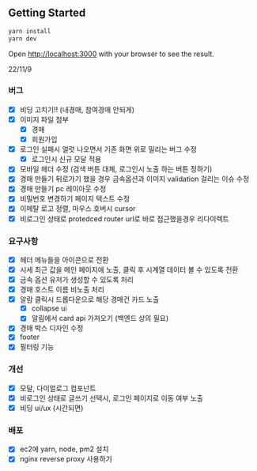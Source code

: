 ## Getting Started

```bash
yarn install
yarn dev
```

Open [http://localhost:3000](http://localhost:3000) with your browser to see the result.

22/11/9

### 버그

- [x] 비딩 고치기!! (내경매, 참여경매 안되게)
- [x] 이미지 파일 첨부
  - [x] 경매
  - [x] 회원가입
- [x] 로그인 실패시 얼럿 나오면서 기존 화면 위로 밀리는 버그 수정
  - [x] 로그인시 신규 모달 적용
- [x] 모바일 헤더 수정 (검색 버튼 대체, 로그인시 노출 하는 버튼 정하기)
- [x] 경매 만들기 뒤로가기 했을 경우 금속옵션과 이미지 validation 걸리는 이슈 수정
- [x] 경매 만들기 pc 레이아웃 수정
- [x] 비밀번호 변경하기 페이지 텍스트 수정
- [x] 이메탈 로고 정렬, 마우스 호버시 cursor
- [x] 비로그인 상태로 protedced router url로 바로 접근했을경우 리다이렉트

### 요구사항

- [x] 헤더 메뉴들을 아이콘으로 전환
- [x] 시세 최근 값을 메인 페이지에 노출, 클릭 후 시계열 데이터 볼 수 있도록 전환
- [x] 금속 옵션 유저가 생성할 수 있도록 처리
- [x] 경매 호스트 이름 비노출 처리
- [x] 알람 클릭시 드롭다운으로 해당 경매건 카드 노출
  - [x] collapse ui
  - [x] 알림에서 card api 가져오기 (백엔드 상의 필요)
- [x] 경매 박스 디자인 수정
- [x] footer
- [x] 필터링 기능

### 개선

- [x] 모달, 다이얼로그 컴포넌트
- [x] 비로그인 상태로 글쓰기 선택시, 로그인 페이지로 이동 여부 노출
- [x] 비딩 ui/ux (시간되면)

### 배포

- [x] ec2에 yarn, node, pm2 설치
- [x] nginx reverse proxy 사용하기
